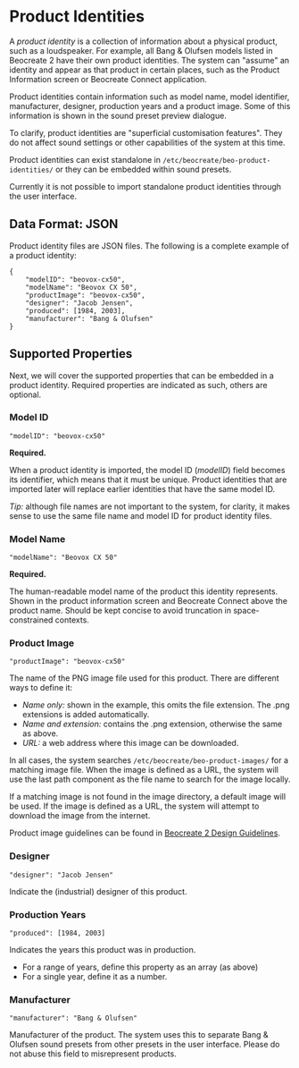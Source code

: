 # Product Identities

A *product identity* is a collection of information about a physical product, such as a loudspeaker. For example, all Bang & Olufsen models listed in Beocreate 2 have their own product identities. The system can "assume" an identity and appear as that product in certain places, such as the Product Information screen or Beocreate Connect application.

Product identities contain information such as model name, model identifier, manufacturer, designer, production years and a product image. Some of this information is shown in the sound preset preview dialogue.

To clarify, product identities are "superficial customisation features". They do not affect sound settings or other capabilities of the system at this time.

Product identities can exist standalone in `/etc/beocreate/beo-product-identities/` or they can be embedded within sound presets.

Currently it is not possible to import standalone product identities through the user interface.

## Data Format: JSON

Product identity files are JSON files. The following is a complete example of a product identity:

	{
		"modelID": "beovox-cx50",
		"modelName": "Beovox CX 50",
		"productImage": "beovox-cx50",
		"designer": "Jacob Jensen",
		"produced": [1984, 2003],
		"manufacturer": "Bang & Olufsen"
	}
	
## Supported Properties

Next, we will cover the supported properties that can be embedded in a product identity. Required properties are indicated as such, others are optional.

### Model ID

	"modelID": "beovox-cx50"

**Required.**

When a product identity is imported, the model ID (*modelID*) field becomes its identifier, which means that it must be unique. Product identities that are imported later will replace earlier identities that have the same model ID.

*Tip:* although file names are not important to the system, for clarity, it makes sense to use the same file name and model ID for product identity files.

### Model Name

	"modelName": "Beovox CX 50"
	
**Required.**

The human-readable model name of the product this identity represents. Shown in the product information screen and Beocreate Connect above the product name. Should be kept concise to avoid truncation in space-constrained contexts.

### Product Image

	"productImage": "beovox-cx50"
	
The name of the PNG image file used for this product. There are different ways to define it:

- *Name only:* shown in the example, this omits the file extension. The .png extensions is added automatically.
- *Name and extension:* contains the .png extension, otherwise the same as above.
- *URL:* a web address where this image can be downloaded.

In all cases, the system searches `/etc/beocreate/beo-product-images/` for a matching image file. When the image is defined as a URL, the system will use the last path component as the file name to search for the image locally.

If a matching image is not found in the image directory, a default image will be used. If the image is defined as a URL, the system will attempt to download the image from the internet.

Product image guidelines can be found in [Beocreate 2 Design Guidelines](DesignGuidelines.md).

### Designer

	"designer": "Jacob Jensen"
	
Indicate the (industrial) designer of this product.

### Production Years

	"produced": [1984, 2003]
	
Indicates the years this product was in production.

- For a range of years, define this property as an array (as above)
- For a single year, define it as a number.

### Manufacturer

	"manufacturer": "Bang & Olufsen"
	
Manufacturer of the product. The system uses this to separate Bang & Olufsen sound presets from other presets in the user interface. Please do not abuse this field to misrepresent products.